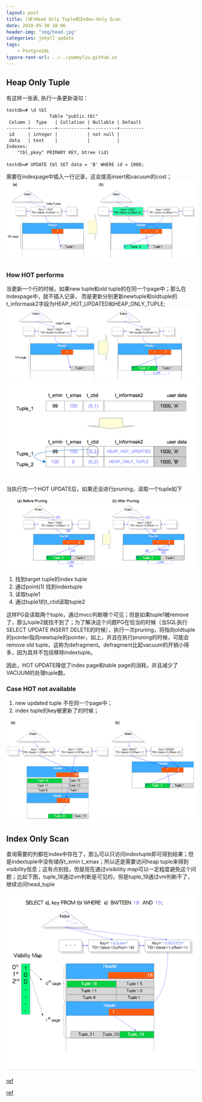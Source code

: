 ```yaml
---
layout: post
title: (译)Head Only Tuple和Index-Only Scan
date: 2018-05-30 18:06
header-img: "img/head.jpg"
categories: jekyll update
tags:
    - PostgreSQL
typora-root-url: ../../yummyliu.github.io
---
```


## Heap Only Tuple
有这样一张表, 执行一条更新语句：
```
testdb=# \d tbl
                Table "public.tbl"
 Column |  Type   | Collation | Nullable | Default
--------+---------+-----------+----------+---------
 id     | integer |           | not null |
 data   | text    |           |          |
Indexes:
    "tbl_pkey" PRIMARY KEY, btree (id)

testdb=# UPDATE tbl SET data = 'B' WHERE id = 1000;
```
需要在indexpage中插入一行记录，这会提高insert和vacuum的cost；
![update](/image/fig-7-01.png)

### How HOT performs
当更新一个行的时候，如果new tuple和old tuple的在同一个page中；那么在Indexpage中，就不插入记录，
而是更新分别更新newtuple和oldtuple的t_informask2字段为HEAP_HOT_UPDATED和HEAP_ONLY_TUPLE;
![hot](/image/fig-7-02.png)
![informask](/image/fig-7-03.png)

当执行完一个HOT UPDATE后，如果还没进行pruning，读取一个tuple如下

![pruning](/image/fig-7-04.png)

1. 找到target tuple的index tuple
2. 通过point(1) 找到indextuple
3. 读取tuple1
4. 通过tuple1的t_ctid读取tuple2

这样PG会读取两个tuple，通过mvcc判断哪个可见；但是如果tuple1被remove了，那么tuple2就找不到了；为了解决这个问题PG在恰当的时候（当SQL执行SELECT UPDATE INSERT DELETE的时候），执行一次pruning，将指向oldtuple的pointer指向newtuple的pointer，如上，并且在执行pruning的时候，可能会remove old tuple，这称为defragment。defragment比起vacuum的开销小得多，因为其并不包括移除indextuple。

因此，HOT UPDATE降低了index page和table page的消耗，并且减少了VACUUM的处理tuple数。

### Case HOT not available

1. new updated tuple 不在同一个page中；
2. index tuple的key被更新了的时候；

![notavaible](/image/fig-7-06.png)



## Index Only Scan

查询需要的列都在index中存在了，那么可以只访问indextuple即可得到结果；但是indextuple中没有储存t_xmin t_xmax；所以还是需要访问heap tuple来得到visibility信息；这有点别扭，但是现在通过visibility map可以一定程度避免这个问题；比如下图，tuple_18通过vm判断是可见的，但是tuple_19通过vm判断不了，继续访问head_tuple

![vm](/image/fig-7-07.png)

[ref](https://rcoh.me/posts/postgres-indexes-under-the-hood/)

[ref](http://www.interdb.jp/pg/pgsql07.html)

